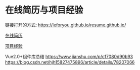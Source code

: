 # 在线简历与项目经验

链接打开的方式:  https://leforyou.github.io/resume.github.io/  

[在线简历](https://leforyou.github.io/resume.github.io/Resume/)

[项目经验](https://github.com/leforyou/resume.github.io/tree/master/project/)


Vue2.0+组件库总结
https://www.jianshu.com/p/c17080d90b93
https://blog.csdn.net/hjh15827475896/article/details/78207066


